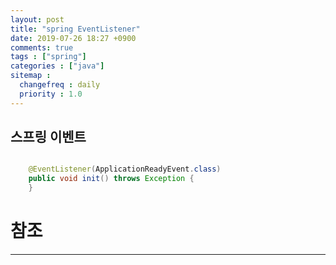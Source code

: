```yaml
---
layout: post
title: "spring EventListener"
date: 2019-07-26 18:27 +0900
comments: true
tags : ["spring"]
categories : ["java"]
sitemap :
  changefreq : daily
  priority : 1.0
---
```

 
## 스프링 이벤트 

```java

    @EventListener(ApplicationReadyEvent.class)
	public void init() throws Exception {
	}

```

# 참조
-----


